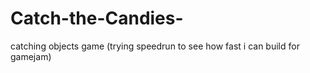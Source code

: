 # Catch-the-Candies-
 catching objects game (trying speedrun to see how fast i can build for gamejam)
